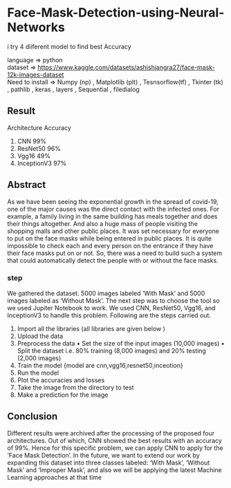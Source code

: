 # Face-Mask-Detection-using-Neural-Networks
i try 4 diiferent model to find best Accuracy

language => python <br>
dataset => https://www.kaggle.com/datasets/ashishjangra27/face-mask-12k-images-dataset <br>
Need to install  => Numpy (np) , Matplotlib (plt) , Tesnsorflow(tf) , Tkinter (tk) , pathlib  , keras , layers , Sequential , filedialog
## Result
Architecture	Accuracy
1.	CNN	99%
2.	ResNet50	96%
3.	Vgg16	49%
4.	InceptionV3	97%

## Abstract 
As we have been seeing the exponential growth in the spread of covid-19, one of the major causes was the direct contact with the infected ones. For example, a family living in the same building has meals together and does their things altogether. And also a huge mass of people visiting the shopping malls and other public places. It was set necessary for everyone to put on the face masks while being entered in public places. It is quite impossible to check each and every person on the entrance if they have their face masks put on or not. So, there was a need to build such a system that could automatically detect the people with or without the face masks.
### step 
We gathered the dataset. 5000 images labeled ‘With Mask’ and 5000 images labeled as ‘Without Mask’. The next step was to choose the tool so we used Jupiter Notebook to work. We used CNN, ResNet50, Vgg16, and InceptionV3 to handle this problem. Following are the steps carried out.
1.	Import all the libraries (all libraries are given below )
2.	Upload the data
3.	Preprocess the data
•	Set the size of the input images (10,000 images)
•	Split the dataset i.e. 80% training (8,000 images) and 20% testing (2,000 images)
4.	Train the model {model are cnn,vgg16,resnet50,inceotion}
5.	Run the model
6.	Plot the accuracies and losses
7.	Take the image from the directory to test
8.	Make a prediction for the image



## Conclusion 
Different results were archived after the processing of the proposed four architectures. Out of which, CNN showed the best results with an accuracy of 99%. Hence for this specific problem, we can apply  CNN to apply for the ‘Face Mask Detection’. In the future, we want to extend our work by expanding this dataset into three classes labeled: ‘With Mask’, ‘Without Mask’ and ‘Improper Mask’, and also we will be applying the latest Machine Learning approaches at that time
